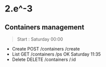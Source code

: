2.e^-3
========

Containers management
---------------------

> Start : Saturday 00:00

* Create  POST /containers /create
* List    GET /containers /ps          OK Saturday 11:35
* Delete  DELETE /containers /:id


